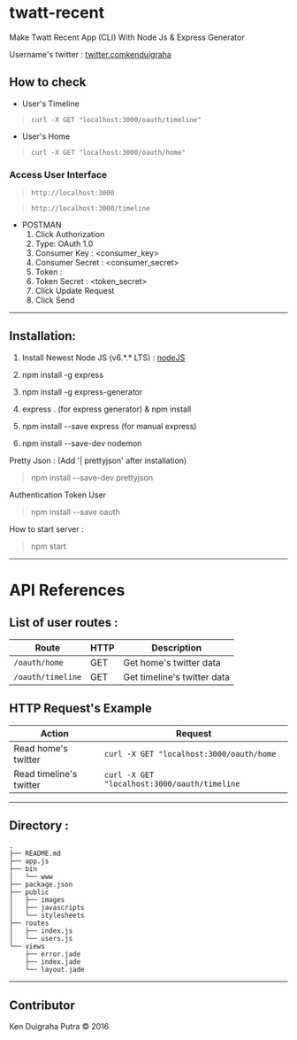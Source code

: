 # twatt-recent
Make Twatt Recent App (CLI) With Node Js & Express Generator

Username's twitter : [twitter.comkenduigraha](kenduigraha)
## How to check
* User's Timeline
> `curl -X GET "localhost:3000/oauth/timeline"`

* User's Home
> `curl -X GET "localhost:3000/oauth/home"`

### Access User Interface
> `http://localhost:3000`

> `http://localhost:3000/timeline`


* POSTMAN
  1. Click Authorization
  2. Type: OAuth 1.0
  3. Consumer Key : <consumer_key>  
  4.  Consumer Secret : <consumer_secret>
  5. Token : <token>
  6. Token Secret : <token_secret>
  7. Click Update Request
  8. Click Send
************************************

## Installation:
  1. Install Newest Node JS (v6.\*.\* LTS) : [nodeJS](https://nodejs.org/en/)

  2. npm install -g express

  3. npm install -g express-generator

  4. express . (for express generator) & npm install

  5. npm install --save express (for manual express)

  6. npm install --save-dev nodemon


Pretty Json : (Add '| prettyjson' after installation)
> npm install --save-dev prettyjson

Authentication Token User
> npm install --save oauth

How to start server :
> npm start

************************************

# API References
## List of user routes :

| Route | HTTP | Description|
|-------|------|------------|
|`/oauth/home`|GET| Get home's twitter data|
|`/oauth/timeline`| GET | Get timeline's twitter data |

## HTTP Request's Example

| Action |Request|
|---------|-------|
|Read home's twitter|`curl -X GET "localhost:3000/oauth/home` |
|Read timeline's twitter|`curl -X GET "localhost:3000/oauth/timeline` |

************************************

## Directory :

```
.
├── README.md
├── app.js
├── bin
│   └── www
├── package.json
├── public
│   ├── images
│   ├── javascripts
│   └── stylesheets
├── routes
│   ├── index.js
│   └── users.js
└── views
    ├── error.jade
    ├── index.jade
    └── layout.jade
```
************************************

## Contributor
Ken Duigraha Putra &copy; 2016
